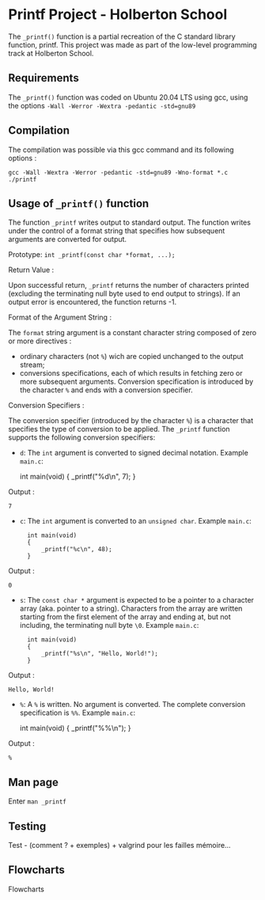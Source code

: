 
# Printf Project - Holberton School

The `_printf()` function is a partial recreation of the C standard library function, printf. This project was made as part of the low-level programming track at Holberton School.


## Requirements

The `_printf()` function was coded on Ubuntu 20.04 LTS using gcc, using the options `-Wall -Werror -Wextra -pedantic -std=gnu89`


## Compilation

The compilation was possible via this gcc command and its following options :

    gcc -Wall -Wextra -Werror -pedantic -std=gnu89 -Wno-format *.c
    ./printf



## Usage of `_printf()` function

The function `_printf` writes output to standard output. The function writes under the control of a format string that specifies how subsequent arguments are converted for output.

Prototype: `int _printf(const char *format, ...);`


Return Value :

Upon successful return, `_printf` returns the number of characters printed (excluding the terminating null byte used to end output to strings). If an output error is encountered, the function returns -1.

Format of the Argument String :

The `format` string argument is a constant character string composed of zero or more directives :
- ordinary characters (not `%`) wich are copied unchanged to the output stream;
- conversions specifications, each of which results in fetching zero or more subsequent arguments.
Conversion specification is introduced by the character `%` and ends with a conversion specifier.


Conversion Specifiers :

The conversion specifier (introduced by the character `%`) is a character that specifies the type of conversion to be applied. The `_printf` function supports the following conversion specifiers:

- `d`: The `int` argument is converted to signed decimal notation.
Example `main.c`:
	
	int main(void)
	{
    		_printf("%d\n", 7);
	}

Output :

    7


- `c`: The `int` argument is converted to an `unsigned char`.
Example `main.c`:

    	int main(void)
    	{
    		_printf("%c\n", 48);
    	}

Output :

    0


- `s`: The `const char *` argument is expected to be a pointer to a character array (aka. pointer to a string). Characters from the array are written starting from the first element of the array and ending at, but not including, the terminating null byte `\0`.
Example `main.c`:

    	int main(void)
    	{
    		_printf("%s\n", "Hello, World!");
    	}

Output :

    Hello, World!

- `%`: A `%` is written. No argument is converted. The complete conversion specification is `%%`.
Example `main.c`:

	int main(void)
	{
    		_printf("%%\n");
	}

Output :

    %


## Man page

Enter `man _printf`


## Testing

Test - (comment ? + exemples) + valgrind pour les failles mémoire…


## Flowcharts

Flowcharts
